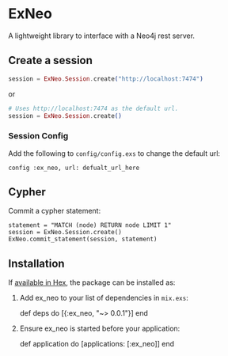 # ExNeo

A lightweight library to interface with a Neo4j rest server.


## Create a session

```elixir
session = ExNeo.Session.create("http://localhost:7474")
```

or

```elixir
# Uses http://localhost:7474 as the default url.
session = ExNeo.Session.create()
```

### Session Config

Add the following to `config/config.exs` to change the default url:
```
config :ex_neo, url: defualt_url_here
```

## Cypher

Commit a cypher statement:

```
statement = "MATCH (node) RETURN node LIMIT 1"
session = ExNeo.Session.create()
ExNeo.commit_statement(session, statement)
```


## Installation

If [available in Hex](https://hex.pm/docs/publish), the package can be installed as:

  1. Add ex_neo to your list of dependencies in `mix.exs`:

        def deps do
          [{:ex_neo, "~> 0.0.1"}]
        end

  2. Ensure ex_neo is started before your application:

        def application do
          [applications: [:ex_neo]]
        end
